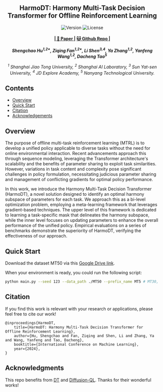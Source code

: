<p align="center" width="100%">
</p>

<div id="top" align="center">

HarmoDT: Harmony Multi-Task Decision Transformer for Offline Reinforcement Learning
-----------------------------
<img src="https://img.shields.io/badge/Version-1.0.0-blue.svg" alt="Version"> 
<img src="https://img.shields.io/badge/License-Apache_2.0-green.svg" alt="License">

<h4> |<a href="https://arxiv.org/abs/2405.17098"> 📑 Paper </a> |
<a href="https://github.com/charleshsc/QT"> 🐱 Github Repo </a> |
</h4>

<!-- **Authors:** -->

_**Shengchao Hu<sup>1,2\*</sup>, Ziqing Fan<sup>1,2\*</sup>, Li Shen<sup>3,4</sup>, Ya Zhang<sup>1,2</sup>, Yanfeng Wang<sup>1,2</sup>, Dacheng Tao<sup>5</sup>**_


<!-- **Affiliations:** -->


_<sup>1</sup> Shanghai Jiao Tong University,
<sup>2</sup> Shanghai AI Laboratory,
<sup>3</sup> Sun Yat-sen University,
<sup>4</sup> JD Explore Academy,
<sup>5</sup> Nanyang Technological University._

</div>


## Contents

- [Overview](#overview)
- [Quick Start](#quick-start)
- [Citation](#citation)
- [Acknowledgements](#acknowledgments)


## Overview

The purpose of offline multi-task reinforcement learning (MTRL) is to develop a unified policy applicable to diverse tasks without the need for online environmental interaction. Recent advancements approach this through sequence modeling, leveraging the Transformer architecture's scalability and the benefits of parameter sharing to exploit task similarities. However, variations in task content and complexity pose significant challenges in policy formulation, necessitating judicious parameter sharing and management of conflicting gradients for optimal policy performance.

In this work, we introduce the Harmony Multi-Task Decision Transformer (HarmoDT), a novel solution designed to identify an optimal harmony subspace of parameters for each task. We approach this as a bi-level optimization problem, employing a meta-learning framework that leverages gradient-based techniques. The upper level of this framework is dedicated to learning a task-specific mask that delineates the harmony subspace, while the inner level focuses on updating parameters to enhance the overall performance of the unified policy. Empirical evaluations on a series of benchmarks demonstrate the superiority of HarmoDT, verifying the effectiveness of our approach.



## Quick Start

Download the dataset MT50 via this [Google Drive link](https://drive.google.com/drive/folders/1Ce11F4C6ZtmEoVUzpzoZLox4noWcxCEb).

When your environment is ready, you could run the following script:
``` Bash
python main.py --seed 123 --data_path ./MT50 --prefix_name MT5 # MT30, MT50
```


## Citation
If you find this work is relevant with your research or applications, please feel free to cite our work!
```
@inproceedings{HarmoDT,
    title={HarmoDT: Harmony Multi-Task Decision Transformer for Offline Reinforcement Learning},
    author={Hu, Shengchao and Fan, Ziqing and Shen, Li and Zhang, Ya and Wang, Yanfeng and Tao, Dacheng},
    booktitle={International Conference on Machine Learning},
    year={2024},
}
```

## Acknowledgments

This repo benefits from [DT](https://github.com/kzl/decision-transformer) and [Diffusion-QL](https://github.com/Zhendong-Wang/Diffusion-Policies-for-Offline-RL). Thanks for their wonderful works!